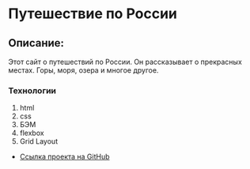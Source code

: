 # Путешествие по России

## Описание:
Этот сайт о путешествий по России. Он рассказывает о прекрасных местах. Горы, моря, озера и многое другое.


### Технологии
  1. html
  2. css
  3. БЭМ
  4. flexbox
  5. Grid Layout

* [Ссылка проекта на GitHub](https://aleksey313.github.io/russian-travel/index.html)

